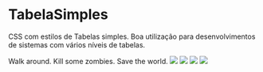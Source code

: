 # TabelaSimples
CSS com estilos de Tabelas simples. Boa utilização para desenvolvimentos de sistemas com vários níveis de tabelas.

Walk around. Kill some zombies. Save the world.
![](https://github.com/SaulloSAM/TabelaSimples/Screenshot/tabela-01.jpg)
![](https://github.com/SaulloSAM/TabelaSimples/Screenshot/tabela-02.jpg)
![](https://github.com/SaulloSAM/TabelaSimples/Screenshot/tabela-03.jpg)
![](https://github.com/SaulloSAM/TabelaSimples/Screenshot/tabela-04.jpg)

